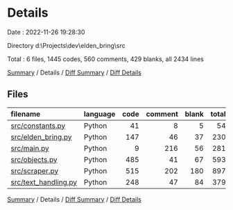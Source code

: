 # Details

Date : 2022-11-26 19:28:30

Directory d:\\Projects\\dev\\elden_bring\\src

Total : 6 files,  1445 codes, 560 comments, 429 blanks, all 2434 lines

[Summary](results.md) / Details / [Diff Summary](diff.md) / [Diff Details](diff-details.md)

## Files
| filename | language | code | comment | blank | total |
| :--- | :--- | ---: | ---: | ---: | ---: |
| [src/constants.py](/src/constants.py) | Python | 41 | 8 | 5 | 54 |
| [src/elden_bring.py](/src/elden_bring.py) | Python | 147 | 46 | 37 | 230 |
| [src/main.py](/src/main.py) | Python | 9 | 216 | 56 | 281 |
| [src/objects.py](/src/objects.py) | Python | 485 | 41 | 67 | 593 |
| [src/scraper.py](/src/scraper.py) | Python | 515 | 202 | 180 | 897 |
| [src/text_handling.py](/src/text_handling.py) | Python | 248 | 47 | 84 | 379 |

[Summary](results.md) / Details / [Diff Summary](diff.md) / [Diff Details](diff-details.md)